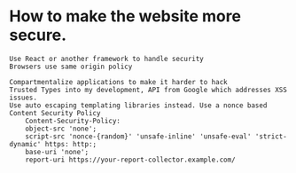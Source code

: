 # How to make the website more secure.
    Use React or another framework to handle security
    Browsers use same origin policy

    Compartmentalize applications to make it harder to hack
    Trusted Types into my development, API from Google which addresses XSS issues.
    Use auto escaping templating libraries instead. Use a nonce based Content Security Policy
        Content-Security-Policy:
        object-src 'none';
        script-src 'nonce-{random}' 'unsafe-inline' 'unsafe-eval' 'strict-dynamic' https: http:;
        base-uri 'none';
        report-uri https://your-report-collector.example.com/
